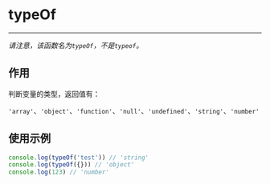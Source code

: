 # typeOf

---

*请注意，该函数名为`typeOf`，不是`typeof`。*

## 作用

判断变量的类型，返回值有：

`'array'`、`'object'`、`'function'`、`'null'`、`'undefined'`、`'string'`、`'number'`


## 使用示例

```javascript
console.log(typeOf('test')) // 'string'
console.log(typeOf({})) // 'object'
console.log(123) // 'number'
```
